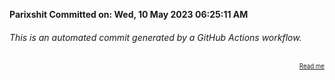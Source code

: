 **Parixshit Committed on: Wed, 10 May 2023 06:25:11 AM** <!-- 9227230b-74fd-4c17-8104-ea1aa5850c51 -->

###### This is an automated commit generated by a GitHub Actions workflow.

<div align="right"><sub><sup><a href="https://github.com/Parixshit/AutoCommit.git">Read me</a></sup></sub></div>
